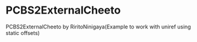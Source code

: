 # PCBS2ExternalCheeto
PCBS2ExternalCheeto by RiritoNinigaya(Example to work with uniref using static offsets)
